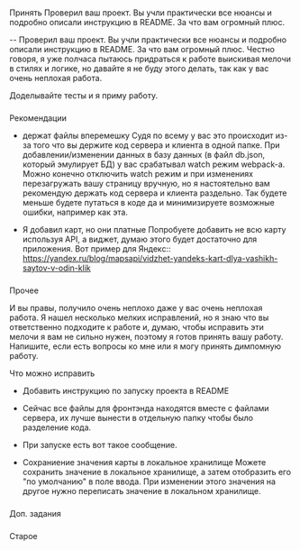 
###
Принять
Проверил ваш проект. Вы учли практически все нюансы и подробно описали инструкцию в README. За что вам огромный плюс.

--
Проверил ваш проект. Вы учли практически все нюансы и подробно описали инструкцию в README. За что вам огромный плюс. Честно говоря, я уже полчаса пытаюсь придраться к работе выискивая мелочи в стилях и логике, но давайте я не буду этого делать, так как у вас очень неплохая работа.

Доделывайте тесты и я приму работу.





###
Рекомендации
- держат файлы вперемешку
Судя по всему у вас это происходит из-за того что вы держите код сервера и клиента в одной папке. При добавлении/изменении данных в базу данных (в файл db.json, который эмулирует БД) у вас срабатывал watch режим webpack-a.  Можно конечно отключить watch режим и при изменениях перезагружать вашу страницу вручную, но я настоятельно вам рекомендую держать код сервера и клиента раздельно. Так будете меньше будете путаться в коде да и минимизируете возможные ошибки, например как эта.

- Я добавил карт, но они платные
Попробуете добавить не всю карту используя API, а виджет, думаю  этого будет достаточно для приложения. Вот пример для Яндекс::
https://yandex.ru/blog/mapsapi/vidzhet-yandeks-kart-dlya-vashikh-saytov-v-odin-klik

###
Прочее

И вы правы, получило очень неплохо даже   у вас очень неплохая работа. Я нашел несколько мелких исправлений, но я знаю что вы ответственно подходите к работе и, думаю, чтобы исправить эти мелочи я вам не сильно нужен, поэтому я готов принять вашу работу. Напишите, если есть вопросы ко мне или я могу принять димпомную работу.


Что можно исправить

- Добавить инструкцию по запуску проекта в README

- Сейчас все файлы для фронтэнда находятся вместе с файлами сервера, их лучше вынести в отдельную папку чтобы было разделение кода.

- При запуске есть вот такое сообщение.

- Сохраниение значения карты в локальное хранилище 
Можете сохранить значение в локальное хранилище, а затем отобразить его "по умолчанию" в поле ввода. При изменении этого значения на другое нужно переписать значение в локальном хранилище.

###
Доп. задания







###
Старое
